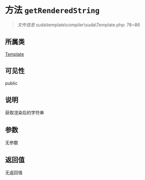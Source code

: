 # 方法 `getRenderedString`

> *文件信息* suda\template\compiler\suda\Template.php: 78~86

## 所属类 

[Template](../Template.md)

## 可见性

public

## 说明

获取渲染后的字符串

## 参数


无参数


## 返回值

无返回值
